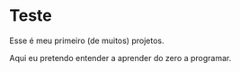# Teste
Esse é meu primeiro (de muitos) projetos.

Aqui eu pretendo entender a aprender do zero a programar.
